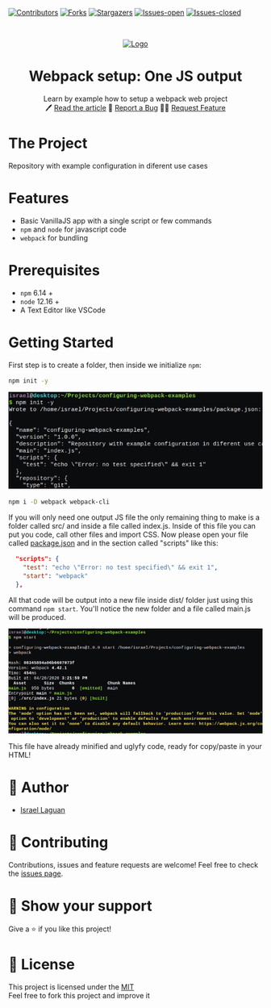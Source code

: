 <!-- PROJECT SHIELDS -->
[![Contributors][contributors-shield]][contributors-url]
[![Forks][forks-shield]][forks-url]
[![Stargazers][stars-shield]][stars-url]
[![Issues-open][issues-open-shield]][issues-open-url]
[![Issues-closed][issues-closed-shield]][issues-closed-url]


<!-- PROJECT LOGO -->
<br />
<p align="center">
  <a href="https://webpack.js.org/">
    <img src="https://github.com/webpack/media/raw/master/logo/logo-on-white-bg.png" alt="Logo"  height="80">
  </a>

  <h1 align="center">
	Webpack setup: One JS output
  </h1>

  <p align="center">
    Learn by example how to setup a webpack web project
    <br />
	  🖊️
    <a href="https://www.theodinproject.com/courses/javascript/lessons/weather-app">Read the article</a>
    🐞
    <a href="https://github.com/Israel-Laguan/Weather-Report/issues">Report a Bug</a>
    🙋‍♂️
    <a href="https://github.com/Israel-Laguan/Weather-Report/issues">Request Feature</a>
  </p>
</p>

# The Project

Repository with example configuration in diferent use cases

# Features

- Basic VanillaJS app with a single script or few commands
- `npm` and `node` for javascript code
- `webpack` for bundling

# Prerequisites

- `npm` 6.14 +
- `node` 12.16 +
- A Text Editor like VSCode

# Getting Started

First step is to create a folder, then inside we initialize `npm`:

```bash
npm init -y
```

![Init](docs/init.png)

```bash
npm i -D webpack webpack-cli
```

If you will only need one output JS file the only remaining thing to make is a folder called src/ and inside a file called index.js. Inside of this file you can put you code, call other files and import CSS. Now please open your file called [package.json](package.json) and in the section called "scripts" like this:

```json
  "scripts": {
    "test": "echo \"Error: no test specified\" && exit 1",
    "start": "webpack"
  },
```

All that code will be output into a new file inside dist/ folder just using this command `npm start`. You'll notice the new folder and a file called main.js will be produced.

![npm start](docs/npm-start.png)

This file have already minified and uglyfy code, ready for copy/paste in your HTML! 

# 👨 Author

- [Israel Laguan](https://github.com/Israel-Laguan)

# 🤝 Contributing

Contributions, issues and feature requests are welcome!
Feel free to check the [issues page](https://github.com/Israel-Laguan/configuring-webpack-examples/issues).

# 🤗 Show your support

Give a ⭐️ if you like this project!

# 📝 License

This project is licensed under the [MIT](LICENSE)\
Feel free to fork this project and improve it

<!-- MARKDOWN LINKS & IMAGES -->
[contributors-shield]: https://img.shields.io/github/contributors/Israel-Laguan/configuring-webpack-examples?style=plastic
[contributors-url]: https://github.com/Israel-Laguan/configuring-webpack-examples/graphs/contributors
[forks-shield]: https://img.shields.io/github/forks/Israel-Laguan/configuring-webpack-examples?style=plastic
[forks-url]: https://github.com/Israel-Laguan/configuring-webpack-examples/network/members
[stars-shield]: https://img.shields.io/github/stars/Israel-Laguan/configuring-webpack-examples?style=plastic
[stars-url]: https://github.com/Israel-Laguan/configuring-webpack-examples/stargazers
[issues-open-shield]: https://img.shields.io/github/issues/Israel-Laguan/configuring-webpack-examples?style=plastic
[issues-closed-url]: https://github.com/Israel-Laguan/configuring-webpack-examples/issues
[issues-closed-shield]: https://img.shields.io/github/issues-closed/Israel-Laguan/configuring-webpack-examples?style=plastic
[issues-open-url]: https://github.com/Israel-Laguan/configuring-webpack-examples/issues